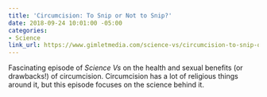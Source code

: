 ```yaml
---
title: 'Circumcision: To Snip or Not to Snip?'
date: 2018-09-24 10:01:00 -05:00
categories:
- Science
link_url: https://www.gimletmedia.com/science-vs/circumcision-to-snip-or-not-to-snip
---
```


Fascinating episode of *Science Vs* on the health and sexual benefits (or drawbacks!) of circumcision. Circumcision has a lot of religious things around it, but this episode focuses on the science behind it.
